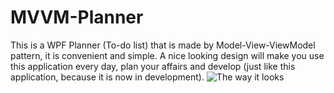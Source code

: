 # MVVM-Planner
This is a WPF Planner (To-do list) that is made by Model-View-ViewModel pattern, it is convenient and simple. A nice looking design will make you use this application every day, plan your affairs and develop (just like this application, because it is now in development). 
![The way it looks](https://i.imgur.com/O7AVQKA.gif)
